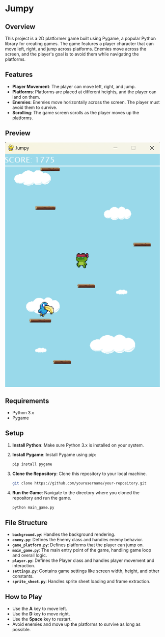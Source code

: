 
# Jumpy

## Overview

This project is a 2D platformer game built using Pygame, a popular Python library for creating games. The game features a player character that can move left, right, and jump across platforms. Enemies move across the screen, and the player's goal is to avoid them while navigating the platforms.

## Features

- **Player Movement**: The player can move left, right, and jump.
- **Platforms**: Platforms are placed at different heights, and the player can land on them.
- **Enemies**: Enemies move horizontally across the screen. The player must avoid them to survive.
- **Scrolling**: The game screen scrolls as the player moves up the platforms.

## Preview
![alt text](assets/game_preview.png)
## Requirements

- Python 3.x
- Pygame

## Setup

1. **Install Python**: Make sure Python 3.x is installed on your system.
2. **Install Pygame**: Install Pygame using pip:
   ```bash
   pip install pygame
   ```

3. **Clone the Repository**: Clone this repository to your local machine.
   ```bash
   git clone https://github.com/yourusername/your-repository.git
   ```

4. **Run the Game**: Navigate to the directory where you cloned the repository and run the game.
   ```bash
   python main_game.py
   ```

## File Structure

- **`background.py`**: Handles the background rendering.
- **`enemy.py`**: Defines the Enemy class and handles enemy behavior.
- **`game_platform.py`**: Defines platforms that the player can jump on.
- **`main_game.py`**: The main entry point of the game, handling game loop and overall logic.
- **`player.py`**: Defines the Player class and handles player movement and interaction.
- **`settings.py`**: Contains game settings like screen width, height, and other constants.
- **`sprite_sheet.py`**: Handles sprite sheet loading and frame extraction.

## How to Play

- Use the **A** key to move left.
- Use the **D** key to move right.
- Use the **Space** key to restart.
- Avoid enemies and move up the platforms to survive as long as possible.
